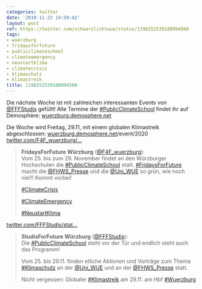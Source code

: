 ```yaml
---
categories: twitter
date: '2019-11-23 14:50:42'
layout: post
ref: https://twitter.com/schwarzlichtwue/status/1198252539180994560
tags:
- wuerzburg
- fridaysforfuture
- publicclimateschool
- climateemergency
- neustartklima
- climatecrisis
- klimaschutz
- klimastreik
title: 1198252539180994560
---
```

Die nächste Woche ist mit zahlreichen interessanten Events von [@FFFStudis](https://twitter.com/FFFStudis) gefüllt! Alle Termine der [#PublicClimateSchool](/t/publicclimateschool) findet ihr auf Démosphère: [wuerzburg.demosphere.net](https://wuerzburg.demosphere.net/)

Die Woche wird Freitag, 29.11, mit einem globalen Klimastreik abgeschlossen: [wuerzburg.demosphere.net](https://wuerzburg.demosphere.net/)/event/2020 [twitter.com/F4F_wuerzburg/…](https://twitter.com/F4F_wuerzburg/status/1197635732954910720)
> <b>FridaysForFuture Würzburg</b> ([@F4F_wuerzburg](https://twitter.com/F4F_wuerzburg)):  
>Vom 25. bis zum 29. November findet an den Würzburger Hochschulen die [#PublicClimateSchool](/t/publicclimateschool) statt. [#FridaysForFuture](/t/fridaysforfuture) macht die [@FHWS_Presse](https://twitter.com/FHWS_Presse) und die [@Uni_WUE](https://twitter.com/Uni_WUE) so grün, wie noch nie!!! Kommt vorbei!  
>  
>[#ClimateCrisis](/t/climatecrisis)   
>  
>[#ClimateEmergency](/t/climateemergency)   
>  
>[#NeustartKlima](/t/neustartklima)   


[twitter.com/FFFStudis/stat…](https://twitter.com/FFFStudis/status/1197245579283369990?s=19)
> <b>StudisForFuture Würzburg</b> ([@FFFStudis](https://twitter.com/FFFStudis)):  
>Die [#PublicClimateSchool](/t/publicclimateschool) steht vor der Tür und endlich steht auch das Programm!  
>  
>Vom 25. bis 29.11. finden etliche Aktionen und Vorträge zum Thema [#Klimaschutz](/t/klimaschutz) an der [@Uni_WUE](https://twitter.com/Uni_WUE) und an der [@FHWS_Presse](https://twitter.com/FHWS_Presse) statt.  
>  
>Nicht vergessen: Globaler [#Klimastreik](/t/klimastreik) am 29.11. am Hbf [#Wuerzburg](/t/wuerzburg)   

